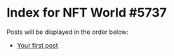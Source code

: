 # Index for NFT World #5737
Posts will be displayed in the order below:

- [Your first post](./001-first.md)

